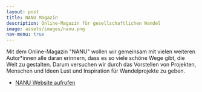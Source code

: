 ```yaml
---
layout: post
title: NANU Magazin
description: Online-Magazin für gesellschaftlichen Wandel
image: assets/images/nanu.png
nav-menu: true
---
```


Mit dem Online-Magazin "NANU" wollen wir gemeinsam mit vielen weiteren Autor*innen alle daran erinnern, dass es so viele schöne Wege gibt, die Welt zu gestalten. Darum versuchen wir durch das Vorstellen von Projekten, Menschen und Ideen Lust und Inspiration für Wandelprojekte zu geben.

<ul class="actions">
	<li><a href="https://nanu-magazin.org/" class="button" target="_blank">NANU Website aufrufen</a></li>
</ul>
